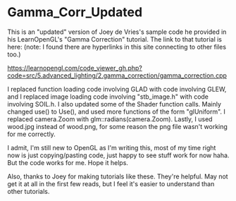 # Gamma_Corr_Updated
This is an "updated" version of Joey de Vries's sample code he provided in his LearnOpenGL's "Gamma Correction" tutorial. The link to that tutorial is here: (note: I found there are hyperlinks in this site connecting to other files too.)

https://learnopengl.com/code_viewer_gh.php?code=src/5.advanced_lighting/2.gamma_correction/gamma_correction.cpp

I replaced function loading code involving GLAD with code involving GLEW, and I replaced image loading code involving "stb_image.h" with code involving SOIL.h. I also updated some of the Shader function calls. Mainly changed use() to Use(), and used more functions of the form "glUniform". I replaced camera.Zoom with glm::radians(camera.Zoom). Lastly, I used wood.jpg instead of wood.png, for some reason the png file wasn't working for me correctly. 

I admit, I'm still new to OpenGL as I'm writing this, most of my time right now is just copying/pasting code, just happy to see stuff work for now haha. But the code works for me. Hope it helps. 

Also, thanks to Joey for making tutorials like these. They're helpful. May not get it at all in the first few reads, but I feel it's easier to understand than other tutorials.

